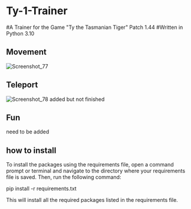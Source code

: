 # Ty-1-Trainer
#A Trainer for the Game "Ty the Tasmanian Tiger" Patch 1.44
#Written in Python 3.10

## Movement

![Screenshot_77](https://user-images.githubusercontent.com/118660067/227712808-edc05368-a107-4e00-ae92-e8471efee51f.png)

## Teleport

![Screenshot_78](https://user-images.githubusercontent.com/118660067/227712810-9a9bbed7-d97d-4fc9-926f-f16108788b1f.png)
added but not finished

## Fun
need to be added

## how to install

To install the packages using the requirements file, open a command prompt or terminal and navigate to the directory where your requirements file is saved. Then, run the following command:

pip install -r requirements.txt

This will install all the required packages listed in the requirements file.
